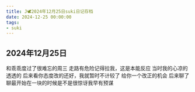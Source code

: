 ```yaml
---
title: J🕊️2024年12月25日suki日记存档
date: 2024-12-25 00:00:00
tags: 
- suki
---
```


## 2024年12月25日
和乖乖度过了很难忘的周三
走路有危险记得拉我，这是本能反应
当时我的心凉的透透的
后来看你态度改的还好，我就暂时不计较了
给你一个改正的机会
后来聊了聊最开始在一块的时候是不是很惊讶我早有预谋